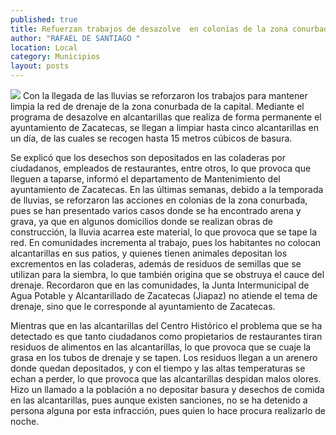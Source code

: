 ```yaml
---
published: true
title: Refuerzan trabajos de desazolve  en colonias de la zona conurbada
author: "RAFAEL DE SANTIAGO "
location: Local
category: Municipios
layout: posts
---
```


![](http://i.imgur.com/GiP2OKwm.jpg)
Con la llegada de las lluvias se reforzaron los trabajos para mantener limpia la red de drenaje de la zona conurbada de la capital.
Mediante el programa de desazolve en alcantarillas que realiza de forma permanente el ayuntamiento de Zacatecas, se llegan a limpiar hasta cinco alcantarillas en un día, de las cuales se recogen hasta 15 metros cúbicos de basura.

Se explicó que los desechos son depositados en las coladeras por ciudadanos, empleados de restaurantes, entre otros, lo que provoca que lleguen a taparse, informó el departamento de Mantenimiento del ayuntamiento de Zacatecas.
En las últimas semanas, debido a la temporada de lluvias, se reforzaron las acciones en colonias de la zona conurbada, pues se han presentado varios casos donde se ha encontrado arena y grava, ya que en algunos domicilios donde se realizan obras de construcción, la lluvia acarrea este material, lo que provoca que se tape la red. 
En comunidades incrementa al trabajo, pues los habitantes no colocan alcantarillas en sus patios, y quienes tienen animales depositan los excrementos en las coladeras, además de residuos de semillas que se utilizan para la siembra, lo que también origina que se obstruya el cauce del drenaje.
Recordaron que en las comunidades, la Junta Intermunicipal de Agua Potable y Alcantarillado de Zacatecas (Jiapaz) no atiende el tema de drenaje, sino que le corresponde al ayuntamiento de Zacatecas.

Mientras que en las alcantarillas del Centro Histórico el problema que se ha detectado es que tanto ciudadanos como propietarios de restaurantes tiran residuos de alimentos en las alcantarillas, lo que provoca que se cuaje la grasa en los tubos de drenaje y se tapen.
Los residuos llegan a un arenero donde quedan depositados, y con el tiempo y las altas temperaturas se echan a perder, lo que provoca que las alcantarillas despidan malos olores.
Hizo un llamado a la población a no depositar basura y desechos de comida en las alcantarillas, pues aunque existen sanciones, no se ha detenido a persona alguna por esta infracción, pues quien lo hace procura realizarlo de noche.
